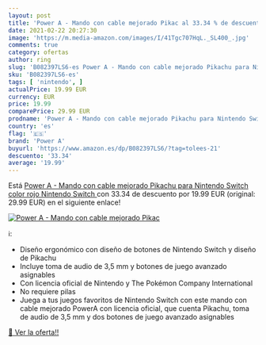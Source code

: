 ```yaml
---
layout: post
title: 'Power A - Mando con cable mejorado Pikac al 33.34 % de descuento'
date: 2021-02-22 20:27:30
image: 'https://m.media-amazon.com/images/I/41Tgc707HqL._SL400_.jpg'
comments: true
category: ofertas
author: ring
slug: 'B082397LS6-es Power A - Mando con cable mejorado Pikachu para Nintendo...'
sku: 'B082397LS6-es'
tags: [ 'nintendo', ]
actualPrice: 19.99 EUR
currency: EUR
price: 19.99
comparePrice: 29.99 EUR
prodname: 'Power A - Mando con cable mejorado Pikachu para Nintendo Switch  color rojo  Nintendo Switch '
country: 'es'
flag: '🇪🇸'
brand: 'Power A'
buyurl: 'https://www.amazon.es/dp/B082397LS6/?tag=tolees-21'
descuento: '33.34'
average: '19.99'
---
```


Está [Power A - Mando con cable mejorado Pikachu para Nintendo Switch  color rojo  Nintendo Switch ](https://www.amazon.es/dp/B082397LS6/?tag=tolees-21) con 33.34 de descuento por 19.99 EUR (original: 29.99 EUR) en el siguiente enlace!

[![Power A - Mando con cable mejorado Pikac](https://m.media-amazon.com/images/I/41Tgc707HqL._SL400_.jpg)](https://www.amazon.es/dp/B082397LS6/?tag=tolees-21)

ℹ️:

- Diseño ergonómico con diseño de botones de Nintendo Switch y diseño de Pikachu
- Incluye toma de audio de 3,5 mm y botones de juego avanzado asignables
- Con licencia oficial de Nintendo y The Pokémon Company International
- No requiere pilas
- Juega a tus juegos favoritos de Nintendo Switch con este mando con cable mejorado PowerA con licencia oficial, que cuenta Pikachu, toma de audio de 3,5 mm y dos botones de juego avanzado asignables

[🛒 Ver la oferta!!](https://www.amazon.es/dp/B082397LS6/?tag=tolees-21)
